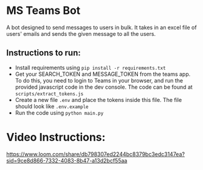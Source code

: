 # MS Teams Bot

A bot designed to send messages to users in bulk. It takes in an excel file of users' emails and sends the given message to all the users.


## Instructions to run:

- Install requirements using `pip install -r requirements.txt`
- Get your SEARCH_TOKEN and MESSAGE_TOKEN from the teams app. To do this, you need to login to Teams in your browser, and run the provided javascript code in the dev console. The code can be found at `scripts/extract_tokens.js`
- Create a new file `.env` and place the tokens inside this file. The file should look like `.env.example`
- Run the code using `python main.py`


# Video Instructions:

https://www.loom.com/share/db798307ed2244bc8379bc3edc3147ea?sid=9ce8d866-7332-4083-8b47-a13d2bcf55aa